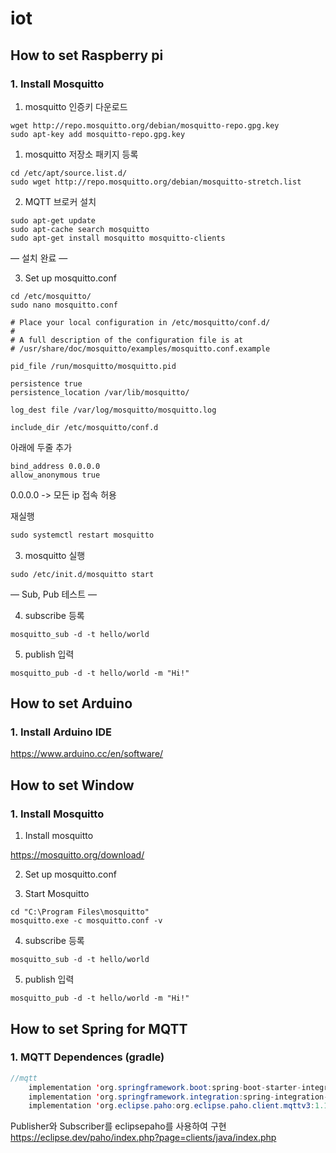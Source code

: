 # iot

## How to set Raspberry pi
### 1. Install Mosquitto 
1. mosquitto 인증키 다운로드

```
wget http://repo.mosquitto.org/debian/mosquitto-repo.gpg.key
sudo apt-key add mosquitto-repo.gpg.key
```


1. mosquitto 저장소 패키지 등록

```
cd /etc/apt/source.list.d/
sudo wget http://repo.mosquitto.org/debian/mosquitto-stretch.list
```

2. MQTT 브로커 설치

```
sudo apt-get update
sudo apt-cache search mosquitto
sudo apt-get install mosquitto mosquitto-clients
```

— 설치 완료 —

3. Set up mosquitto.conf
   
```
cd /etc/mosquitto/
sudo nano mosquitto.conf
```

```
# Place your local configuration in /etc/mosquitto/conf.d/
#
# A full description of the configuration file is at
# /usr/share/doc/mosquitto/examples/mosquitto.conf.example

pid_file /run/mosquitto/mosquitto.pid

persistence true
persistence_location /var/lib/mosquitto/

log_dest file /var/log/mosquitto/mosquitto.log

include_dir /etc/mosquitto/conf.d
```
아래에 두줄 추가

```
bind_address 0.0.0.0
allow_anonymous true
```
0.0.0.0 -> 모든 ip 접속 허용

재실행

```jsx
sudo systemctl restart mosquitto
```

3. mosquitto 실행

```
sudo /etc/init.d/mosquitto start
```

— Sub, Pub 테스트 —

4. subscribe 등록

```
mosquitto_sub -d -t hello/world
```

5. publish 입력

```
mosquitto_pub -d -t hello/world -m "Hi!"
```


## How to set Arduino
### 1. Install Arduino IDE
https://www.arduino.cc/en/software/


## How to set Window
### 1. Install Mosquitto 

1. Install mosquitto
   
https://mosquitto.org/download/

2. Set up mosquitto.conf



3. Start Mosquitto
```
cd "C:\Program Files\mosquitto"
mosquitto.exe -c mosquitto.conf -v
```

4. subscribe 등록

```
mosquitto_sub -d -t hello/world
```

5. publish 입력

```
mosquitto_pub -d -t hello/world -m "Hi!"
```




## How to set Spring for MQTT
### 1. MQTT Dependences (gradle)
```java
//mqtt
	implementation 'org.springframework.boot:spring-boot-starter-integration'
	implementation 'org.springframework.integration:spring-integration-mqtt'
	implementation 'org.eclipse.paho:org.eclipse.paho.client.mqttv3:1.1.1'
```
Publisher와 Subscriber를 eclipsepaho를 사용하여 구현   
https://eclipse.dev/paho/index.php?page=clients/java/index.php